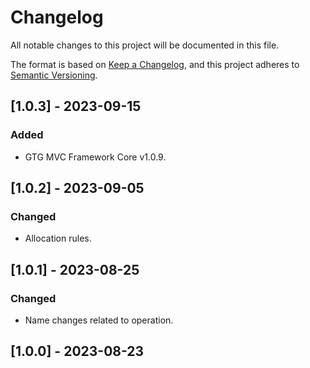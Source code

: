 # Changelog
All notable changes to this project will be documented in this file.

The format is based on [Keep a Changelog](https://keepachangelog.com/en/1.0.0/),
and this project adheres to [Semantic Versioning](https://semver.org/spec/v2.0.0.html).

## [1.0.3] - 2023-09-15
### Added 
- GTG MVC Framework Core v1.0.9.

## [1.0.2] - 2023-09-05
### Changed
- Allocation rules.

## [1.0.1] - 2023-08-25
### Changed 
- Name changes related to operation.

## [1.0.0] - 2023-08-23
